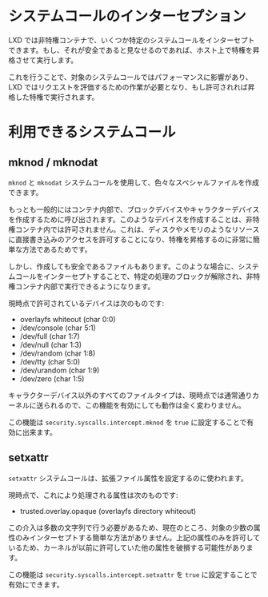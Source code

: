 # システムコールのインターセプション
<!-- System call interception -->
<!--
LXD supports intercepting some specific system calls from unprivileged
containers and if they're considered to be safe, will executed with
elevated privileges on the host.
-->
LXD では非特権コンテナで、いくつか特定のシステムコールをインターセプトできます。もし、それが安全であると見なせるのであれば、ホスト上で特権を昇格させて実行します。

<!--
Doing so comes with a performance impact for the syscall in question and
will cause some work for LXD to evaluate the request and if allowed,
process it with elevated privileges.
-->
これを行うことで、対象のシステムコールではパフォーマンスに影響があり、LXD ではリクエストを評価するための作業が必要となり、もし許可されれば昇格した特権で実行されます。

# 利用できるシステムコール
<!-- Available system calls -->
## mknod / mknodat
<!--
The `mknod` and `mknodat` system calls can be used to create a variety of special files.
-->
`mknod` と `mknodat` システムコールを使用して、色々なスペシャルファイルを作成できます。

<!--
Most commonly inside containers, they may be called to create block or character devices.
Creating such devices isn't allowed in unprivileged containers as this
is a very easy way to escalate privileges by allowing direct write
access to resources like disks or memory.
-->
もっとも一般的にはコンテナ内部で、ブロックデバイスやキャラクターデバイスを作成するために呼び出されます。このようなデバイスを作成することは、非特権コンテナ内では許可されません。これは、ディスクやメモリのようなリソースに直接書き込みのアクセスを許可することになり、特権を昇格するのに非常に簡単な方法であるためです。　

<!--
But there are files which are safe to create. For those, intercepting
this syscall may unblock some specific workloads and allow them to run
inside an unprivileged containers.
-->
しかし、作成しても安全であるファイルもあります。このような場合に、システムコールをインターセプトすることで、特定の処理のブロックが解除され、非特権コンテナ内部で実行できるようになります。

<!--
The devices which are currently allowed are:
-->
現時点で許可されているデバイスは次のものです:

 - overlayfs whiteout (char 0:0)
 - /dev/console (char 5:1)
 - /dev/full (char 1:7)
 - /dev/null (char 1:3)
 - /dev/random (char 1:8)
 - /dev/tty (char 5:0)
 - /dev/urandom (char 1:9)
 - /dev/zero (char 1:5)

<!--
All file types other than character devices are currently sent to the
kernel as usual, so enabling this feature doesn't change their behavior
at all.
-->
キャラクターデバイス以外のすべてのファイルタイプは、現時点では通常通りカーネルに送られるので、この機能を有効にしても動作は全く変わりません。

<!--
This can be enabled by setting `security.syscalls.intercept.mknod` to `true`.
-->
この機能は `security.syscalls.intercept.mknod` を `true` に設定することで有効に出来ます。

## setxattr
<!--
The `setxattr` system call is used to set extended attributes on files.
-->
`setxattr` システムコールは、拡張ファイル属性を設定するのに使われます。

<!--
The attributes which are handled by this currently are:
-->
現時点で、これにより処理される属性は次のものです:

 - trusted.overlay.opaque (overlayfs directory whiteout)

<!--
Note that because the mediation must happen on a number of character
strings, there is no easy way at present to only intercept the few
attributes we care about. As we only allow the attributes above, this
may result in breakage for other attributes that would have been
previously allowed by the kernel.
-->
この介入は多数の文字列で行う必要があるため、現在のところ、対象の少数の属性のみインターセプトする簡単な方法がありません。上記の属性のみを許可しているため、カーネルが以前に許可していた他の属性を破損する可能性があります。

<!--
This can be enabled by setting `security.syscalls.intercept.setxattr` to `true`.
-->
この機能は `security.syscalls.intercept.setxattr` を `true` に設定することで有効にできます。
